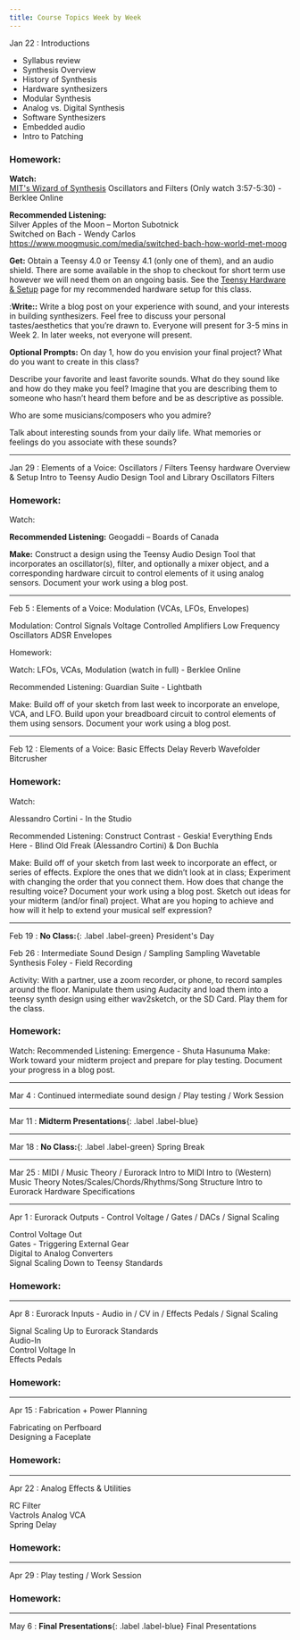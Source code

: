 ```yaml
---
title: Course Topics Week by Week
---
```


Jan 22
: Introductions

- Syllabus review
- Synthesis Overview
- History of Synthesis
- Hardware synthesizers
- Modular Synthesis
- Analog vs. Digital Synthesis
- Software Synthesizers
- Embedded audio
- Intro to Patching

### Homework:

**Watch:**  
[MIT's Wizard of Synthesis](https://www.youtube.com/watch?v=cTCVm-Eo1F0&)
Oscillators and Filters (Only watch 3:57-5:30) - Berklee Online

**Recommended Listening:**  
Silver Apples of the Moon – Morton Subotnick  
Switched on Bach - Wendy Carlos https://www.moogmusic.com/media/switched-bach-how-world-met-moog

**Get:** Obtain a Teensy 4.0 or Teensy 4.1 (only one of them), and an audio shield. There are some available in the shop to checkout for short term use however we will need them on an ongoing basis. See the [Teensy Hardware & Setup](https://designingyourvoice.com/TeensyHardware/) page for my recommended hardware setup for this class.

:**Write::** Write a blog post on your experience with sound, and your interests in building synthesizers. Feel free to discuss your personal tastes/aesthetics that you’re drawn to. Everyone will present for 3-5 mins in Week 2. In later weeks, not everyone will present.

**Optional Prompts:**
On day 1, how do you envision your final project? What do you want to create in this class?

Describe your favorite and least favorite sounds. What do they sound like and how do they make you feel? Imagine that you are describing them to someone who hasn’t heard them before and be as descriptive as possible.

Who are some musicians/composers who you admire?

Talk about interesting sounds from your daily life. What memories or feelings do you associate with these sounds?

---

Jan 29
: Elements of a Voice: Oscillators / Filters
Teensy hardware Overview & Setup
Intro to Teensy Audio Design Tool and Library
Oscillators
Filters

### Homework:

Watch:

**Recommended Listening:**
Geogaddi – Boards of Canada

**Make:** Construct a design using the Teensy Audio Design Tool that incorporates an oscillator(s), filter, and optionally a mixer object, and a corresponding hardware circuit to control elements of it using analog sensors. Document your work using a blog post.

---

Feb 5
: Elements of a Voice: Modulation (VCAs, LFOs, Envelopes)

Modulation: Control Signals
Voltage Controlled Amplifiers
Low Frequency Oscillators
ADSR Envelopes

Homework:

Watch: LFOs, VCAs, Modulation (watch in full) - Berklee Online

Recommended Listening:
Guardian Suite - Lightbath

Make: Build off of your sketch from last week to incorporate an envelope, VCA, and LFO. Build upon your breadboard circuit to control elements of them using sensors. Document your work using a blog post.

---

Feb 12
: Elements of a Voice: Basic Effects
Delay
Reverb
Wavefolder
Bitcrusher

### Homework:

Watch:

Alessandro Cortini - In the Studio

Recommended Listening:
Construct Contrast - Geskia!
Everything Ends Here - Blind Old Freak (Alessandro Cortini) & Don Buchla

Make: Build off of your sketch from last week to incorporate an effect, or series of effects. Explore the ones that we didn’t look at in class; Experiment with changing the order that you connect them. How does that change the resulting voice? Document your work using a blog post. Sketch out ideas for your midterm (and/or final) project. What are you hoping to achieve and how will it help to extend your musical self expression?

---

Feb 19
: **No Class:**{: .label .label-green} President's Day

Feb 26
: Intermediate Sound Design / Sampling
Sampling
Wavetable Synthesis
Foley - Field Recording

Activity: With a partner, use a zoom recorder, or phone, to record samples around the floor. Manipulate them using Audacity and load them into a teensy synth design using either wav2sketch, or the SD Card. Play them for the class.

### Homework:

Watch:
Recommended Listening:
Emergence - Shuta Hasunuma
Make: Work toward your midterm project and prepare for play testing. Document your progress in a blog post.

---

Mar 4
: Continued intermediate sound design / Play testing / Work Session

---

Mar 11
: **Midterm Presentations**{: .label .label-blue}

---

Mar 18
: **No Class:**{: .label .label-green} Spring Break

---

Mar 25
: MIDI / Music Theory / Eurorack
Intro to MIDI
Intro to (Western) Music Theory
Notes/Scales/Chords/Rhythms/Song Structure
Intro to Eurorack Hardware Specifications

---

Apr 1
: Eurorack Outputs - Control Voltage / Gates / DACs / Signal Scaling

Control Voltage Out  
Gates - Triggering External Gear  
Digital to Analog Converters  
Signal Scaling Down to Teensy Standards

### Homework:

---

Apr 8
: Eurorack Inputs - Audio in / CV in / Effects Pedals / Signal Scaling

Signal Scaling Up to Eurorack Standards  
Audio-In  
Control Voltage In  
Effects Pedals

### Homework:

---

Apr 15
: Fabrication + Power Planning

Fabricating on Perfboard  
Designing a Faceplate

### Homework:

---

Apr 22
: Analog Effects & Utilities

RC Filter  
Vactrols
Analog VCA  
Spring Delay

### Homework:

---

Apr 29
: Play testing / Work Session

### Homework:

---

May 6
: **Final Presentations**{: .label .label-blue} Final Presentations
